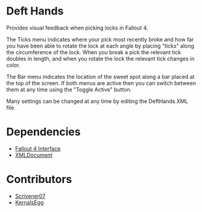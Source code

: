 # Deft Hands
Provides visual feedback when picking locks in Fallout 4.

The Ticks menu indicates where your pick most recently broke and how far you have been able to rotate the lock at each angle by placing "ticks" along the circumference of the lock. When you break a pick the relevant tick doubles in length, and when you rotate the lock the relevant tick changes in color.

The Bar menu indicates the location of the sweet spot along a bar placed at the top of the screen. If both menus are active then you can switch between them at any time using the "Toggle Active" button.

Many settings can be changed at any time by editing the DeftHands.XML file.

# Dependencies
* [Fallout 4 Interface](https://github.com/Scrivener07/FO4_Interface/releases/tag/v1.0.0 "Version 1.0.0")
* [XMLDocument](https://github.com/KernalsEgg/XMLDocument/releases/tag/v1.0.0 "Version 1.0.0")

# Contributors
* [Scrivener07](https://github.com/Scrivener07)
* [KernalsEgg](https://github.com/KernalsEgg)
